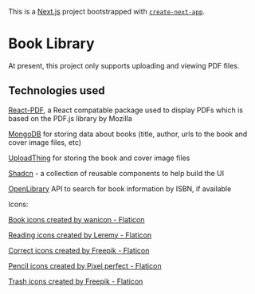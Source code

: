 This is a [Next.js](https://nextjs.org/) project bootstrapped with [`create-next-app`](https://github.com/vercel/next.js/tree/canary/packages/create-next-app).

# Book Library

At present, this project only supports uploading and viewing PDF files.

## Technologies used

[React-PDF](https://www.npmjs.com/package/react-pdf), a React compatable package used to display PDFs which is based on the PDF.js library by Mozilla

[MongoDB](https://www.mongodb.com/) for storing data about books (title, author, urls to the book and cover image files, etc)

[UploadThing](https://uploadthing.com/) for storing the book and cover image files

[Shadcn](https://ui.shadcn.com/) - a collection of reusable components to help build the UI

[OpenLibrary](https://openlibrary.org/dev/docs/api/search) API to search for book information by ISBN, if available

Icons:

[Book icons created by wanicon - Flaticon](https://www.flaticon.com/free-icons/book)

[Reading icons created by Leremy - Flaticon](https://www.flaticon.com/free-icons/reading)

[Correct icons created by Freepik - Flaticon](https://www.flaticon.com/free-icons/correct)

[Pencil icons created by Pixel perfect - Flaticon](https://www.flaticon.com/free-icons/pencil)

[Trash icons created by Freepik - Flaticon](https://www.flaticon.com/free-icons/trash)

